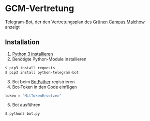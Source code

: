 # GCM-Vertretung
Telegram-Bot, der den Vertretungsplan des [Grünen Campus Malchow](https://gruener-campus-malchow.de) anzeigt
## Installation
1. [Python 3 installieren](https://python.org)
2. Benötigte Python-Module installieren

```bash
$ pip3 install requests
$ pip3 install python-telegram-bot
```
3. Bot beim [BotFather](https://t.me/BotFather) registrieren
4. Bot-Token in den Code einfügen

```python
token = "MitTokenErsetzen"
```
5. Bot ausführen
       
```bash
$ python3 bot.py
```
